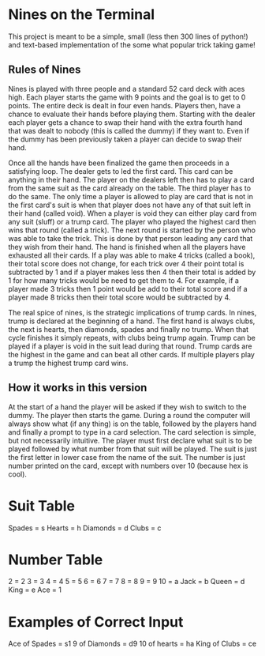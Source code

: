 Nines on the Terminal
=====================

This project is meant to be a simple, small (less then 300 lines of python!) and text-based implementation of the some what popular trick taking game!

Rules of Nines
--------------

Nines is played with three people and a standard 52 card deck with aces high. Each player starts the game with 9 points and the goal is to get to 0 points. The entire deck is dealt in four even hands. Players then, have a chance to evaluate their hands before playing them. Starting with the dealer each player gets a chance to swap their hand with the extra fourth hand that was dealt to nobody (this is called the dummy) if they want to. Even if the dummy has been previously taken a player can decide to swap their hand. 

Once all the hands have been finalized the game then proceeds in a satisfying loop. The dealer gets to led the first card. This card can be anything in their hand. The player on the dealers left then has to play a card from the same suit as the card already on the table. The third player has to do the same. The only time a player is allowed to play are card that is not in the first card's suit is when that player does not have any of that suit left in their hand (called void). When a player is void they can either play card from any suit (sluff) or a trump card.  The player who played the highest card then wins that round (called a trick). The next round is started by the person who was able to take the trick. This is done by that person leading any card that they wish from their hand. The hand is finished when all the players have exhausted all their cards. If a play was able to make 4 tricks (called a book), their total score does not change, for each trick over 4 their point total is subtracted by 1 and if a player makes less then 4 then their total is added by 1 for how many tricks would be need to get them to 4. For example, if a player made 3 tricks then 1 point would be add to their total score and if a player made 8 tricks then their total score would be subtracted by 4.

The real spice of nines, is the strategic implications of trump cards. In nines, trump is declared at the beginning of a hand. The first hand is always clubs, the next is hearts, then diamonds, spades and finally no trump. When that cycle finishes it simply repeats, with clubs being trump again. Trump can be played if a player is void in the suit lead during that round. Trump cards are the highest in the game and can beat all other cards. If multiple players play a trump the highest trump card wins.

How it works in this version
----------------------------

At the start of a hand the player will be asked if they wish to switch to the dummy. The player then starts the game. During a round the computer will always show what (if any thing) is on the table, followed by the players hand and finally a prompt to type in a card selection. The card selection is simple, but not necessarily intuitive. The player must first declare what suit is to be played followed by what number from that suit will be played. The suit is just the first letter in lower case from the name of the suit. The number is just number printed on the card, except with numbers over 10 (because hex is cool).

# Suit Table

Spades = s
Hearts = h
Diamonds = d
Clubs = c

# Number Table
2 = 2
3 = 3
4 = 4
5 = 5
6 = 6
7 = 7
8 = 8
9 = 9
10 = a
Jack = b
Queen = d
King = e
Ace = 1

# Examples of Correct Input

Ace of Spades = s1
9 of Diamonds = d9
10 of hearts = ha
King of Clubs = ce
